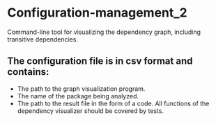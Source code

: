 # Configuration-management_2
Command-line tool for visualizing the dependency graph, including transitive dependencies.

## The configuration file is in csv format and contains:
- The path to the graph visualization program.
- The name of the package being analyzed.
- The path to the result file in the form of a code.
All functions of the dependency visualizer should be covered by tests.
